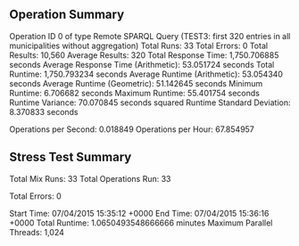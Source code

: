 Operation Summary
-----------------

Operation ID 0 of type Remote SPARQL Query (TEST3: first 320 entries in all municipalities without aggregation)
Total Runs: 33
Total Errors: 0
Total Results: 10,560
Average Results: 320
Total Response Time: 1,750.706885 seconds
Average Response Time (Arithmetic): 53.051724 seconds
Total Runtime: 1,750.793234 seconds
Average Runtime (Arithmetic): 53.054340 seconds
Average Runtime (Geometric): 51.142645 seconds
Minimum Runtime: 6.706682 seconds
Maximum Runtime: 55.401754 seconds
Runtime Variance: 70.070845 seconds squared
Runtime Standard Deviation: 8.370833 seconds

Operations per Second: 0.018849
Operations per Hour: 67.854957

Stress Test Summary
-----------------

Total Mix Runs: 33
Total Operations Run: 33

Total Errors: 0

Start Time: 07/04/2015 15:35:12 +0000
End Time: 07/04/2015 15:36:16 +0000
Total Runtime: 1.0650493548666666 minutes
Maximum Parallel Threads: 1,024
